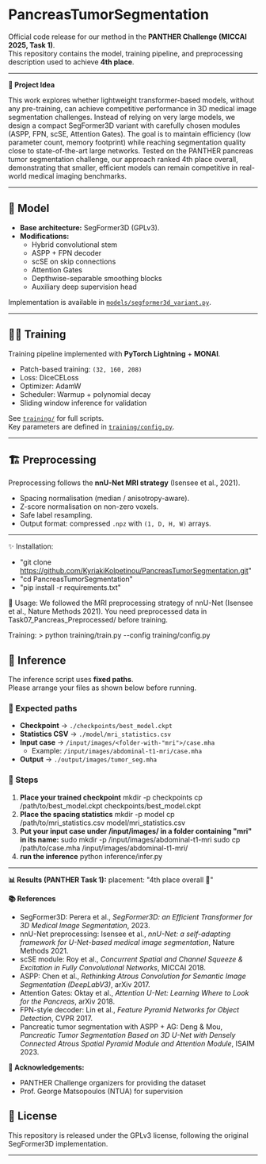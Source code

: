 # PancreasTumorSegmentation

Official code release for our method in the **PANTHER Challenge (MICCAI 2025, Task 1)**.  
This repository contains the model, training pipeline, and preprocessing description used to achieve **4th place**.

---

**🧠 Project Idea**

This work explores whether lightweight transformer-based models, without any pre-training, can achieve competitive performance in 3D medical image segmentation challenges.
Instead of relying on very large models, we design a compact SegFormer3D variant with carefully chosen modules (ASPP, FPN, scSE, Attention Gates).
The goal is to maintain efficiency (low parameter count, memory footprint) while reaching segmentation quality close to state-of-the-art large networks.
Tested on the PANTHER pancreas tumor segmentation challenge, our approach ranked 4th place overall, demonstrating that smaller, efficient models can remain competitive in real-world medical imaging benchmarks.

---
## 🔬 Model

- **Base architecture:** SegFormer3D (GPLv3).  
- **Modifications:**  
  - Hybrid convolutional stem  
  - ASPP + FPN decoder  
  - scSE on skip connections  
  - Attention Gates  
  - Depthwise-separable smoothing blocks  
  - Auxiliary deep supervision head  

Implementation is available in [`models/segformer3d_variant.py`](models/segformer3d_variant.py).

---

## 🧑‍💻 Training

Training pipeline implemented with **PyTorch Lightning** + **MONAI**.

- Patch-based training: `(32, 160, 208)`  
- Loss: DiceCELoss  
- Optimizer: AdamW  
- Scheduler: Warmup + polynomial decay  
- Sliding window inference for validation  

See [`training/`](training/) for full scripts.  
Key parameters are defined in [`training/config.py`](training/config.py).

---

## 🏗 Preprocessing

Preprocessing follows the **nnU-Net MRI strategy** (Isensee et al., 2021).    
- Spacing normalisation (median / anisotropy-aware).  
- Z-score normalisation on non-zero voxels.  
- Safe label resampling.  
- Output format: compressed `.npz` with `(1, D, H, W)` arrays.

---

✨ Installation:
  - "git clone https://github.com/KyriakiKolpetinou/PancreasTumorSegmentation.git"
  - "cd PancreasTumorSegmentation"
  - "pip install -r requirements.txt"

🚀 Usage:
  We followed the MRI preprocessing strategy of nnU-Net (Isensee et al., Nature Methods 2021).
  You need preprocessed data in Task07_Pancreas_Preprocessed/ before training.
  
  Training: >
    python training/train.py --config training/config.py
    
## 🚀 Inference

The inference script uses **fixed paths**.  
Please arrange your files as shown below before running.

### 📂 Expected paths
- **Checkpoint** → `./checkpoints/best_model.ckpt`  
- **Statistics CSV** → `./model/mri_statistics.csv`  
- **Input case** → `/input/images/<folder-with-"mri">/case.mha`  
  - Example: `/input/images/abdominal-t1-mri/case.mha`  
- **Output** → `./output/images/tumor_seg.mha`

### 📝 Steps

1. **Place your trained checkpoint**
   mkdir -p checkpoints
   cp /path/to/best_model.ckpt checkpoints/best_model.ckpt
2. **Place the spacing statistics**
   mkdir -p model
   cp /path/to/mri_statistics.csv model/mri_statistics.csv
3. **Put your input case under /input/images/ in a folder containing "mri" in its name:**
   sudo mkdir -p /input/images/abdominal-t1-mri
   sudo cp /path/to/case.mha /input/images/abdominal-t1-mri/
4. **run the inference**
   python inference/infer.py
---

**📊 Results (PANTHER Task 1):**
  placement: "4th place overall 🏅"

**📚 References**

- SegFormer3D: Perera et al., *SegFormer3D: an Efficient Transformer for 3D Medical Image Segmentation*, 2023.  
- nnU-Net preprocessing: Isensee et al., *nnU-Net: a self-adapting framework for U-Net-based medical image segmentation*, Nature Methods 2021.  
- scSE module: Roy et al., *Concurrent Spatial and Channel Squeeze & Excitation in Fully Convolutional Networks*, MICCAI 2018.  
- ASPP: Chen et al., *Rethinking Atrous Convolution for Semantic Image Segmentation (DeepLabV3)*, arXiv 2017.  
- Attention Gates: Oktay et al., *Attention U-Net: Learning Where to Look for the Pancreas*, arXiv 2018.  
- FPN-style decoder: Lin et al., *Feature Pyramid Networks for Object Detection*, CVPR 2017.  
- Pancreatic tumor segmentation with ASPP + AG: Deng & Mou, *Pancreatic Tumor Segmentation Based on 3D U-Net with Densely Connected Atrous Spatial Pyramid Module and Attention Module*, ISAIM 2023.  


**🙏 Acknowledgements:**
  - PANTHER Challenge organizers for providing the dataset
  - Prof. George Matsopoulos (NTUA) for supervision
    

## 📄 License
This repository is released under the GPLv3 license, following the original SegFormer3D implementation.

---
